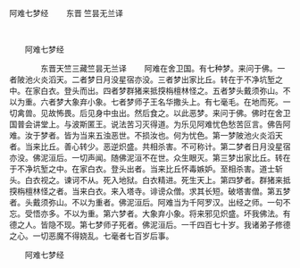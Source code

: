   阿难七梦经
                        　　东晋 竺昙无兰译

                        
        　      


　　阿难七梦经

　　　　东晋天竺三藏竺昙无兰译
　　阿难在舍卫国。有七种梦。来问于佛。一者陂池火炎滔天。二者梦日月没星宿亦没。三者梦出家比丘。转在于不净坑堑之中。在家白衣。登头而出。四者梦群猪来抵揬栴檀林怪之。五者梦头戴须弥山。不以为重。六者梦大象弃小象。七者梦师子王名华撒头上。有七毫毛。在地而死。一切禽兽。见故怖畏。后见身中虫出。然后食之。以此恶梦。来问于佛。佛时在舍卫国普会讲堂上。与波斯匿王。说法苦习灭得道。为乐见阿难忧色愁苦叵言。佛告阿难。汝于梦者。皆为当来五浊恶世。不损汝也。何为忧色。第一梦陂池火炎滔天者。当来比丘。善心转少。恶逆炽盛。共相杀害。不可称计。第二梦者日月没星宿亦没。佛泥洹后。一切声闻。随佛泥洹不在世。众生眼灭。第三梦出家比丘。转在于不净坑堑之中。在家白衣。登头出者。当来比丘怀毒嫉妒。至相杀害。道士斩头。白衣视之。谏诃不从。死入地狱。白衣精进。死生天上。第四梦者。群猪来抵揬栴檀林怪之者。当来白衣。来入塔寺。诽谤众僧。求其长短。破塔害僧。第五梦者。头戴须弥山。不以为重者。佛泥洹后。阿难当为千阿罗汉。出经之师。一句不忘。受悟亦多。不以为重。第六梦者。大象弃小象。将来邪见炽盛。坏我佛法。有德之人。皆隐不现。第七梦师子死者。佛泥洹后。一千四百七十岁。我诸弟子修德之心。一切恶魔不得娆乱。七毫者七百岁后事。

　　阿难七梦经


